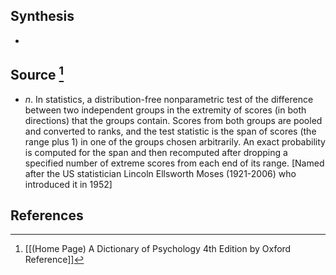 ## Synthesis
- 
## Source [^1]
- $n$. In statistics, a distribution-free nonparametric test of the difference between two independent groups in the extremity of scores (in both directions) that the groups contain. Scores from both groups are pooled and converted to ranks, and the test statistic is the span of scores (the range plus 1) in one of the groups chosen arbitrarily. An exact probability is computed for the span and then recomputed after dropping a specified number of extreme scores from each end of its range. \[Named after the US statistician Lincoln Ellsworth Moses (1921-2006) who introduced it in 1952]
## References

[^1]: [[(Home Page) A Dictionary of Psychology 4th Edition by Oxford Reference]]